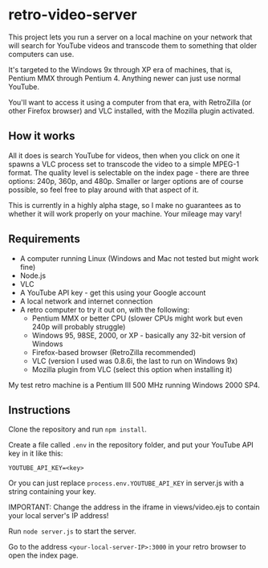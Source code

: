 # retro-video-server


This project lets you run a server on a local machine on your network that
will search for YouTube videos and transcode them to something that older
computers can use.


It's targeted to the Windows 9x through XP era of machines, that is,
Pentium MMX through Pentium 4. Anything newer can just use normal YouTube.


You'll want to access it using a computer from that era, with RetroZilla (or
other Firefox browser) and VLC installed, with the Mozilla plugin activated.




## How it works


All it does is search YouTube for videos, then when you click on one it spawns
a VLC process set to transcode the video to a simple MPEG-1 format. The quality
level is selectable on the index page - there are three options: 240p, 360p, and 480p.
Smaller or larger options are of course possible, so feel free to play around with
that aspect of it.


This is currently in a highly alpha stage, so I make no guarantees as to whether it will
work properly on your machine. Your mileage may vary!




## Requirements


* A computer running Linux (Windows and Mac not tested but might work fine)
* Node.js
* VLC
* A YouTube API key - get this using your Google account
* A local network and internet connection
* A retro computer to try it out on, with the following:
	* Pentium MMX or better CPU (slower CPUs might work but even 240p will probably struggle)
	* Windows 95, 98SE, 2000, or XP - basically any 32-bit version of Windows
	* Firefox-based browser (RetroZilla recommended)
	* VLC (version I used was 0.8.6i, the last to run on Windows 9x)
	* Mozilla plugin from VLC (select this option when installing it)


My test retro machine is a Pentium III 500 MHz running Windows 2000 SP4.




## Instructions


Clone the repository and run `npm install`.


Create a file called `.env` in the repository folder, and put your YouTube API key in it like this:


`YOUTUBE_API_KEY=<key>`


Or you can just replace `process.env.YOUTUBE_API_KEY` in server.js with a string containing your key.


IMPORTANT: Change the address in the iframe in views/video.ejs to contain your local server's IP address!


Run `node server.js` to start the server.


Go to the address `<your-local-server-IP>:3000` in your retro browser to open the index page.